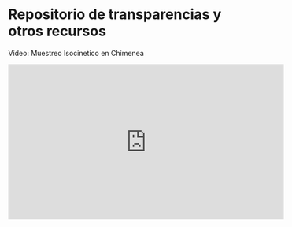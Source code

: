 # Repositorio de transparencias y otros recursos

Video: Muestreo Isocinetico en Chimenea

<div style="text-align: center"><iframe width="560" height="315" src="https://www.youtube.com/embed/rrXgBvkuJ4w" frameborder="0" allow="accelerometer; autoplay; encrypted-media; gyroscope; picture-in-picture" allowfullscreen></iframe></div>



